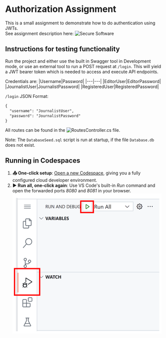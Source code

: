 # Authorization Assignment
This is a small assignment to demonstrate how to do authentication using JWTs.  
See assignment description here: ![Secure Software](https://rpede.github.io/SecureSoftwareDevelopment/assignments/authorization)

## Instructions for testing functionality
Run the project and either use the built in Swagger tool in Development mode, or use an external tool to run a POST request at `/login`.
This will yield a JWT bearer token which is needed to access and execute API endpoints.

Credentials are:
|Username|Password|
|---|---|
|EditorUser|EditorPassword|
|JournalistUser|JournalistPassword|
|RegisteredUser|RegisteredPassword|

`/login` JSON Format:
```
{
  "username": "JournalistUser",
  "password": "JournalistPassword"
}
```

All routes can be found in the ![RoutesController.cs](SampleApp/BackEnd/RoutesController.cs) file.

Note: The `DatabaseSeed.sql` script is run at startup, if the file `Database.db` does not exist.

## Running in Codespaces

1. **📤 One-click setup**: [Open a new Codespace](https://codespaces.new/eldahl/AuthorizationAssignment), giving you a fully configured cloud developer environment.
2. **▶️ Run all, one-click again**: Use VS Code's built-in *Run* command and open the forwarded ports *8080* and *8081* in your browser. 
![](images/RunAll.png)
